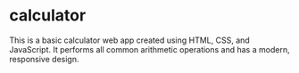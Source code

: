# calculator
This is a basic calculator web app created using HTML, CSS, and JavaScript. It performs all common arithmetic operations and has a modern, responsive design.

